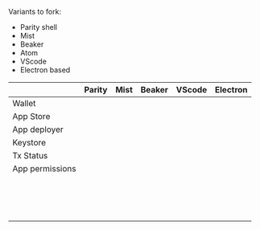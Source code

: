 Variants to fork:
- Parity shell
- Mist
- Beaker
- Atom
- VScode
- Electron based

| |Parity  | Mist  | Beaker  | VScode  | Electron  |
|---|---|---|---|---|---|
| Wallet  |   |   |   |   |   |
|  App Store |   |   |   |   |   |
|  App deployer |   |   |   |   |   |
|  Keystore |   |   |   |   |   |
| Tx Status  |   |   |   |   |   |
| App permissions  |   |   |   |   |   |
|   |   |   |   |   |   |
|   |   |   |   |   |   |
|   |   |   |   |   |   |
|   |   |   |   |   |   |
|   |   |   |   |   |   |
|   |   |   |   |   |   |
|   |   |   |   |   |   |
|   |   |   |   |   |   |
|   |   |   |   |   |   |
|   |   |   |   |   |   |
|   |   |   |   |   |   |
|   |   |   |   |   |   |
|   |   |   |   |   |   |
|   |   |   |   |   |   |
|   |   |   |   |   |   |
